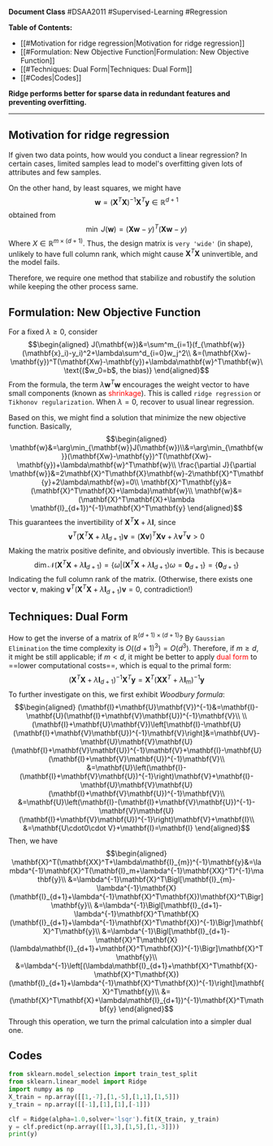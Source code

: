 
**Document Class** #DSAA2011  #Supervised-Learning #Regression 

**Table of Contents:**
- [[#Motivation for ridge regression|Motivation for ridge regression]]
- [[#Formulation: New Objective Function|Formulation: New Objective Function]]
- [[#Techniques: Dual Form|Techniques: Dual Form]]
- [[#Codes|Codes]]

**Ridge performs better for sparse data in redundant features and preventing overfitting.**

---
## Motivation for ridge regression

If given two data points, how would you conduct a linear regression? In certain cases, limited samples lead to model's overfitting given lots of attributes and few samples.

On the other hand, by least squares, we might have$$
\mathbf{w}=(\mathbf{X}^T\mathbf{X})^{-1}\mathbf{X}^T\mathbf{y}\in\mathbb{R}^{d+1}
$$obtained from$$
\min\ J(\mathbf{w})=(\mathbf{Xw}-y)^T(\mathbf{Xw}-y)
$$Where $X\in\mathbb{R}^{m\times(d+1)}$. Thus, the design matrix is `very 'wide'` (in shape), unlikely to have full column rank, which might cause $\mathbf{X}^T\mathbf{X}$ uninvertible, and the model fails.

Therefore, we require one method that stabilize and robustify the solution while keeping the other process same.

## Formulation: New Objective Function

For a fixed $\lambda\geq0$, consider
$$\begin{aligned}
J(\mathbf{w})&=\sum^m_{i=1}(f_{\mathbf{w}}(\mathbf{x}_i)-y_i)^2+\lambda\sum^d_{i=0}w_j^2\\
&=(\mathbf{Xw}-\mathbf{y})^T(\mathbf{Xw}-\mathbf{y})+\lambda\mathbf{w}^T\mathbf{w}\ \text{($w_0=b$, the bias)}
\end{aligned}$$
From the formula, the term $\lambda\mathbf{w}^T\mathbf{w}$ encourages the weight vector to have small components (known as <font color=red>shrinkage</font>). This is called `ridge regression` or `Tikhonov regularization`. When $\lambda=0$, recover to usual linear regression.

Based on this, we might find a solution that minimize the new objective function. Basically,
$$\begin{aligned}
\mathbf{w}&=\arg\min_{\mathbf{w}}J(\mathbf{w})\\&=\arg\min_{\mathbf{w}}(\mathbf{Xw}-\mathbf{y})^T(\mathbf{Xw}-\mathbf{y})+\lambda\mathbf{w}^T\mathbf{w}\\
\frac{\partial J}{\partial \mathbf{w}}&=2\mathbf{X}^T\mathbf{X}\mathbf{w}-2\mathbf{X}^T\mathbf{y}+2\lambda\mathbf{w}=0\\
\mathbf{X}^T\mathbf{y}&=(\mathbf{X}^T\mathbf{X}+\lambda)\mathbf{w}\\
\mathbf{w}&=(\mathbf{X}^T\mathbf{X}+\lambda \mathbf{I}_{d+1})^{-1}\mathbf{X}^T\mathbf{y}
\end{aligned}$$
This guarantees the invertibility of $\mathbf{X}^T\mathbf{X}+\lambda\mathbf{I}$, since
$$
\mathbf{v}^T(\mathbf{X}^T\mathbf{X}+\lambda \mathbf{I}_{d+1})\mathbf{v}=(\mathbf{Xv})^T\mathbf{Xv}+\lambda\mathbf{v}^T\mathbf{v}>0
$$
Making the matrix positive definite, and obviously invertible. This is because
$$
\dim \mathcal{N}(\mathbf{X}^T\mathbf{X}+\lambda \mathbf{I}_{d+1})=\{\omega|(\mathbf{X}^T\mathbf{X}+\lambda \mathbf{I}_{d+1})\omega=\mathbf{0}_{d+1}\}=\{\mathbf{0}_{d+1}\}
$$
Indicating the full column rank of the matrix. (Otherwise, there exists one vector $\mathbf{v}$, making $\mathbf{v}^T(\mathbf{X}^T\mathbf{X}+\lambda \mathbf{I}_{d+1})\mathbf{v}=0$, contradiction!)

## Techniques: Dual Form

How to get the inverse of a matrix of $\mathbb{R}^{(d+1)\times(d+1)}$? By `Gaussian Elimination` the time complexity is $O((d+1)^3)=O(d^3)$. Therefore, if $m\geq d$, it might be still applicable; if $m<d$, it might be better to apply <font color=red>dual form</font> to ==lower computational costs==, which is equal to the primal form:$$
(\mathbf{X}^T\mathbf{X}+\lambda\mathbf{I}_{d+1})^{-1}\mathbf{X}^T\mathbf{y}=\mathbf{X}^T(\mathbf{X}\mathbf{X}^T+\lambda\mathbf{I}_{m})^{-1}\mathbf{y}
$$To further investigate on this, we first exhibit *Woodbury formula*:$$\begin{aligned}
(\mathbf{I}+\mathbf{U}\mathbf{V})^{-1}&=\mathbf{I}-\mathbf{U}(\mathbf{I}+\mathbf{V}\mathbf{U})^{-1}\mathbf{V}\\
\\
(\mathbf{I}+\mathbf{U}\mathbf{V})\left[\mathbf{I}-\mathbf{U}(\mathbf{I}+\mathbf{V}\mathbf{U})^{-1}\mathbf{V}\right]&=\mathbf{UV}-\mathbf{U}\mathbf{V}\mathbf{U}(\mathbf{I}+\mathbf{V}\mathbf{U})^{-1}\mathbf{V}+\mathbf{I}-\mathbf{U}(\mathbf{I}+\mathbf{V}\mathbf{U})^{-1}\mathbf{V}\\
&=\mathbf{U}\left(\mathbf{I}-(\mathbf{I}+\mathbf{V}\mathbf{U})^{-1}\right)\mathbf{V}+\mathbf{I}-\mathbf{U}\mathbf{V}\mathbf{U}(\mathbf{I}+\mathbf{V}\mathbf{U})^{-1}\mathbf{V}\\
&=\mathbf{U}\left(\mathbf{I}-(\mathbf{I}+\mathbf{V}\mathbf{U})^{-1}-\mathbf{V}\mathbf{U}(\mathbf{I}+\mathbf{V}\mathbf{U})^{-1}\right)\mathbf{V}+\mathbf{I}\\
&=\mathbf{U\cdot0\cdot V}+\mathbf{I}=\mathbf{I}
\end{aligned}$$Then, we have
$$\begin{aligned}
\mathbf{X}^T(\mathbf{XX}^T+\lambda\mathbf{I}_{m})^{-1}\mathbf{y}&=\lambda^{-1}\mathbf{X}^T(\mathbf{I}_m+\lambda^{-1}\mathbf{XX}^T)^{-1}\mathbf{y}\\
&=\lambda^{-1}\mathbf{X}^T\Bigl[\mathbf{I}_{m}-\lambda^{-1}\mathbf{X}(\mathbf{I}_{d+1}+\lambda^{-1}\mathbf{X}^T\mathbf{X})\mathbf{X}^T\Bigr]\mathbf{y}\\
&=\lambda^{-1}\Bigl[\mathbf{I}_{d+1}-\lambda^{-1}\mathbf{X}^T\mathbf{X}(\mathbf{I}_{d+1}+\lambda^{-1}\mathbf{X}^T\mathbf{X})^{-1}\Bigr]\mathbf{X}^T\mathbf{y}\\
&=\lambda^{-1}\Bigl[\mathbf{I}_{d+1}-\mathbf{X}^T\mathbf{X}(\lambda\mathbf{I}_{d+1}+\mathbf{X}^T\mathbf{X})^{-1}\Bigr]\mathbf{X}^T\mathbf{y}\\
&=\lambda^{-1}\left[(\lambda\mathbf{I}_{d+1}+\mathbf{X}^T\mathbf{X}-\mathbf{X}^T\mathbf{X})(\mathbf{I}_{d+1}+\lambda^{-1}\mathbf{X}^T\mathbf{X})^{-1}\right]\mathbf{X}^T\mathbf{y}\\
&=(\mathbf{X}^T\mathbf{X}+\lambda\mathbf{I}_{d+1})^{-1}\mathbf{X}^T\mathbf{y}
\end{aligned}$$
Through this operation, we turn the primal calculation into a simpler dual one.

## Codes

```python
from sklearn.model_selection import train_test_split
from sklearn.linear_model import Ridge
import numpy as np
X_train = np.array([[1,-7],[1,-5],[1,1],[1,5]])
y_train = np.array([[-1],[1],[1],[-1]])

clf = Ridge(alpha=1.0,solver='lsqr').fit(X_train, y_train)
y = clf.predict(np.array([[1,3],[1,5],[1,-3]]))
print(y)
```
